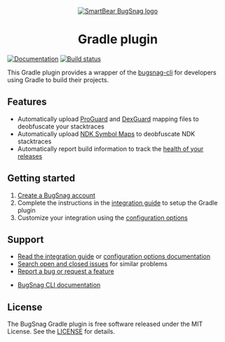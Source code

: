 <div align="center">
  <a href="https://www.bugsnag.com/platforms/android">
    <picture>
      <source media="(prefers-color-scheme: dark)" srcset="https://assets.smartbear.com/m/3dab7e6cf880aa2b/original/BugSnag-Repository-Header-Dark.svg">
      <img alt="SmartBear BugSnag logo" src="https://assets.smartbear.com/m/3945e02cdc983893/original/BugSnag-Repository-Header-Light.svg">
    </picture>
  </a>
  <h1>Gradle plugin</h1>
</div>

[![Documentation](https://img.shields.io/badge/documentation-latest-blue.svg)](https://https://docs.bugsnag.com/build-integrations/gradle-plugin/)
[![Build status](https://badge.buildkite.com/4c62eab88eb99b1fcaef1941b5a0e975009d6387efb4ca85cb.svg?branch=main)](https://https://buildkite.com/bugsnag/bugsnag-gradle-plugin)

This Gradle plugin provides a wrapper of the [bugsnag-cli](https://github.com/bugsnag/bugsnag-cli) for developers using Gradle to build their projects.


## Features

- Automatically upload [ProGuard](https://developer.android.com/tools/help/proguard.html) and [DexGuard](https://www.guardsquare.com/en/dexguard) mapping files to deobfuscate your stacktraces
- Automatically upload [NDK Symbol Maps](https://docs.bugsnag.com/api/ndk-symbol-mapping-upload/) to deobfuscate NDK stacktraces
- Automatically report build information to track the [health of your releases](https://docs.bugsnag.com/product/releases/)

## Getting started

1. [Create a BugSnag account](https://bugsnag.com)
1. Complete the instructions in the [integration guide](https://docs.bugsnag.com/build-integrations/gradle-plugin/) to setup the Gradle plugin
1. Customize your integration using the [configuration options](http://docs.bugsnag.com/build-integrations/gradle-plugin/#configuration-options)

## Support

* [Read the integration guide](https://docs.bugsnag.com/build-integrations/gradle-plugin/) or [configuration options documentation](http://docs.bugsnag.com/build-integrations/gradle-plugin/#configuration-options)
* [Search open and closed issues](https://github.com/bugsnag/bugsnag-gradle-plugin/issues?utf8=✓&q=is%3Aissue) for similar problems
* [Report a bug or request a feature](https://github.com/bugsnag/bugsnag-gradle-plugin/issues/new)
- [BugSnag CLI documentation](https://docs.bugsnag.com/build-integrations/bugsnag-cli/)

## License

The BugSnag Gradle plugin is free software released under the MIT License. See the [LICENSE](./LICENSE) for details.